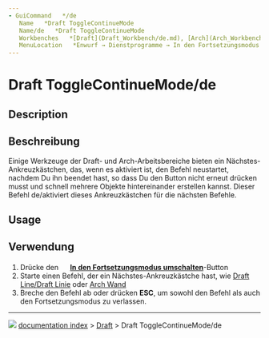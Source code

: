 ```yaml
---
- GuiCommand   */de
   Name   *Draft ToggleContinueMode
   Name/de   *Draft ToggleContinueMode
   Workbenches   *[Draft](Draft_Workbench/de.md), [Arch](Arch_Workbench/de.md)
   MenuLocation   *Enwurf → Dienstprogramme → In den Fortsetzungsmodus umschalten
---
```


# Draft ToggleContinueMode/de


</div>

## Description


<div class="mw-translate-fuzzy">

## Beschreibung

Einige Werkzeuge der Draft- und Arch-Arbeitsbereiche bieten ein Nächstes-Ankreuzkästchen, das, wenn es aktiviert ist, den Befehl neustartet, nachdem Du ihn beendet hast, so dass Du den Button nicht erneut drücken musst und schnell mehrere Objekte hintereinander erstellen kannst. Dieser Befehl de/aktiviert dieses Ankreuzkästchen für die nächsten Befehle.


</div>

## Usage


<div class="mw-translate-fuzzy">

## Verwendung

1.  Drücke den **<img src="images/Draft_ToggleContinueMode.png" width=16px> [In den Fortsetzungsmodus umschalten](Draft_ToggleContinueMode/de.md)**-Button
2.  Starte einen Befehl, der ein Nächstes-Ankreuzkästche hast, wie [Draft Line/Draft Linie](Draft_Line/Draft_Linie.md) oder [Arch Wand](Arch_Wall/de.md)
3.  Breche den Befehl ab oder drücken **ESC**, um sowohl den Befehl als auch den Fortsetzungsmodus zu verlassen.


</div>



---
![](images/Right_arrow.png) [documentation index](../README.md) > [Draft](Draft_Workbench.md) > Draft ToggleContinueMode/de
